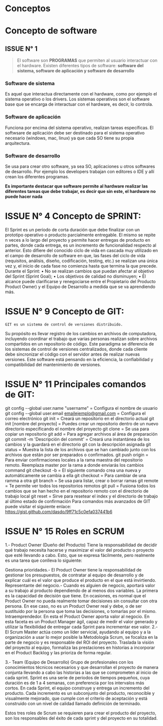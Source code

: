 # Conceptos


# Concepto de software
## ISSUE N° 1
> El software son **PROGRAMAS** que permiten al usuario interactuar con el hardware.
Existen diferentes tipos de software: **software del sistema, software de aplicación y software de desarrollo** 
### Software de sistema
Es aquel que interactua directamente con el hardware, como por ejemplo el sistema operativo o los drivers. Los sistemas operativos son el software base que se encarga de interactuar con el hardware, es decir, lo controla.
### Software de aplicación
Funciona por encima del sistema operativo, realizan tareas específicas. El softwsare de aplicación debe ser destinado para el sistema operativo necesario (windows, mac, linux) ya que cada SO tiene su propia arquitectura.
### Software de desarrollo
Se usa para crear otro software, ya sea SO, aplicaciones u otros softwares de desarrollo. Por ejemplo los developers trabajan con editores o IDE y allí crean los diferentes programas. 

**Es importante destacar que software permite al hardware realizar las diferentes tareas que debe trabajar, es decir que sin este, el hardware no puede hacer nada**

 
# ISSUE N° 4 Concepto de SPRINT:
El Sprint es un período de corta duración que debe finalizar con un prototipo
operativo o producto parcialmente entregable. El mismo se repite n veces a
lo largo del proyecto y permite hacer entregas de producto en partes, donde
cada entrega, es un incremento de funcionalidad respecto al anterior. Esto
difiere del conocido ciclo de vida en cascada muy utilizado en el campo de
desarrollo de software en que, las fases del ciclo de vida (requisitos, análisis,
diseño, codificación, testing, etc.) se realizan una única vez y, el inicio de
cada fase no comienza hasta que termina la que precede.
Durante el Sprint:
• No se realizan cambios que puedan
afectar al objetivo del Sprint (Sprint Goal);
• Los objetivos de calidad no disminuyen;
• El alcance puede clarificarse y renegociarse entre el Propietario del Producto Product Owner) y el Equipo de Desarrollo a medida que se va aprendiendo más. 

# ISSUE N° 9 Concepto de GIT:
    GIT es un sistema de control de versiones distribuido. 
  Su propósito es llevar registro de los cambios en archivos de computadora, incluyendo coordinar el trabajo 
  que varias personas realizan sobre archivos compartidos en un repositorio de código.
    Este paradigma se diferencia de los sistemas de control de versiones centralizados, donde cada cliente debe sincronizar 
  el código con el servidor antes de realizar nuevas versiones.
    Este software está pensando en la eficiencia, la confiabilidad y compatibilidad del mantenimiento de versiones.




# ISSUE N° 11  Principales comandos de GIT:
git config --global user.name "username" = Configura el nombre de usuario
git config --global user.email emailejemplo@gmail.com = Configura el correo electrónico
git init  = Creará un repositorio en el directorio actual
git init [nombre del proyecto] = Puedes crear un repositorio dentro de un nuevo directorio especificando el nombre del proyecto
git clone = Se usa para copiar un repositorio
git add <archivo> = Para agregar archivos al área de preparación
git commit -m 'Descripción del commit' = Creará una instantánea de los cambios y la guardará en el directorio git con la descripción asignada
git status = Muestra la lista de los archivos que se han cambiado junto con los archivos que están por ser preparados o confirmados.
git push origin <master> = Para enviar confirmaciones locales a la rama maestra del repositorio remoto. Reemplaza master por la rama a donde enviarás los cambios
command git checkout -b <branch-name> = El siguiente comando crea una nueva y automáticamente se cambia a ella
git checkout <branch-name> = Para cambiar de una ramma a otra
git branch = Se usa para listar, crear o borrar ramas
git remote = Te permite ver todos los repositorios remotos
git pull = Fusiona todos los cambios que se han hecho en el repositorio remoto con el directorio de trabajo local
git reset = Sirve para resetear el index y el directorio de trabajo al último estado de confirmación
Para comandos más avanzados de GIT puede visitar el siguiente enlace: https://gist.github.com/dasdo/9ff71c5c0efa037441b6


# ISSUE N° 15 Roles en SCRUM

1.- Product Owner (Dueño del Producto)
Tiene la responsabilidad de decidir qué trabajo necesita hacerse y maximizar el valor del producto o proyecto que esté llevando a cabo. Esto, que se expresa fácilmente, pero realmente es una tarea que conlleva lo siguiente:

Gestiona prioridades.- El Product Owner tiene la responsabilidad de gestionar los presupuestos, de contratar al equipo de desarrollo y de explicar cuál es el valor que produce el producto en el que está invirtiendo.
Representante del negocio.- Cuando es alguien de negocio, aportará valor a su trabajo al producto dependiendo de al menos dos variables. La primera es la capacidad de decisión que tiene. En ocasiones, es normal que el Product Owner no pueda realmente tomar decisiones sin consultar con otra persona. En ese caso, no es un Product Owner real y debe, o de ser sustituido por la persona que toma las decisiones, o tomarlas por el mismo.
Intraemprendedor. En esta el Product Owner aporta valor al negocio. En esta faceta es un Product Manager ágil, capaz de medir el valor generado y utilizar la flexibilidad de entregar cada Sprint para incrementar ese valor.
2.- El Scrum Master 
actúa como un líder servicial, ayudando al equipo y a la organización a usar lo mejor posible  la Metodología Scrum, se focaliza en la parte de negocio y es responsable del ROI del proyecto. Traslada la visión del proyecto al equipo, formaliza las prestaciones en historias a incorporar en el Product Backlog y las prioriza de forma regular.

3.- Team (Equipo de Desarrollo) 
Grupo de profesionales con los conocimientos técnicos necesarios y que desarrollan el proyecto de manera conjunta llevando a cabo las historias a las que se comprometen al inicio de cada sprint. Sprint es una serie de periodos de tiempos pequeños, cuya duración es de 1 a 4 semanas, con preferencia por los intervalos más cortos. En cada Sprint, el equipo construye y entrega un incremento del producto. Cada incremento es un subconjunto del producto, reconocible y visualmente mejorado, que cumple con el criterio de aceptación y está construido con un nivel de calidad llamado definición de terminado.

Estos tres roles de Scrum se requieren para crear el producto del proyecto, son los responsables del éxito de cada sprint y del proyecto en su totalidad.
